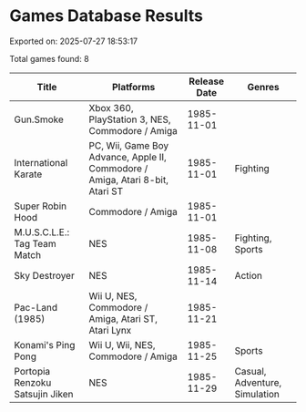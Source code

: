 # Games Database Results

Exported on: 2025-07-27 18:53:17

Total games found: 8

| Title                           | Platforms                                                                     | Release Date   | Genres                        |
|---------------------------------|-------------------------------------------------------------------------------|----------------|-------------------------------|
| Gun.Smoke                       | Xbox 360, PlayStation 3, NES, Commodore / Amiga                               | 1985-11-01     |                               |
| International Karate            | PC, Wii, Game Boy Advance, Apple II, Commodore / Amiga, Atari 8-bit, Atari ST | 1985-11-01     | Fighting                      |
| Super Robin Hood                | Commodore / Amiga                                                             | 1985-11-01     |                               |
| M.U.S.C.L.E.: Tag Team Match    | NES                                                                           | 1985-11-08     | Fighting, Sports              |
| Sky Destroyer                   | NES                                                                           | 1985-11-14     | Action                        |
| Pac-Land (1985)                 | Wii U, NES, Commodore / Amiga, Atari ST, Atari Lynx                           | 1985-11-21     |                               |
| Konami's Ping Pong              | Wii U, Wii, NES, Commodore / Amiga                                            | 1985-11-25     | Sports                        |
| Portopia Renzoku Satsujin Jiken | NES                                                                           | 1985-11-29     | Casual, Adventure, Simulation |